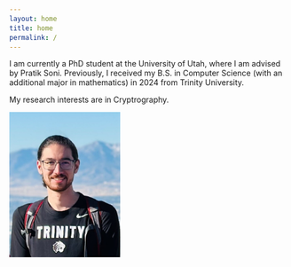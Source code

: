 ```yaml
---
layout: home
title: home
permalink: /
---
```


<div class="row">
  <div class="col-xs-8 col-sm-8 col-md-8 col-lg-8">
   I am currently a PhD student at the University of Utah, where I am advised by Pratik Soni. Previously, I received my B.S. in Computer Science (with an additional major in mathematics) in 2024 from Trinity University.

   My research interests are in Cryptrography.
  </div>
  <div class="col-xs-4 col-sm-4 col-md-4 col-lg-4">
    <img src="assets/me.jpg" alt="drawing" width="200"/>
  </div>
</div>